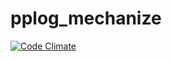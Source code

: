 pplog_mechanize
===============
[![Code Climate](https://codeclimate.com/github/gouf/pplog_mechanize_module/badges/gpa.svg)](https://codeclimate.com/github/gouf/pplog_mechanize_module)
